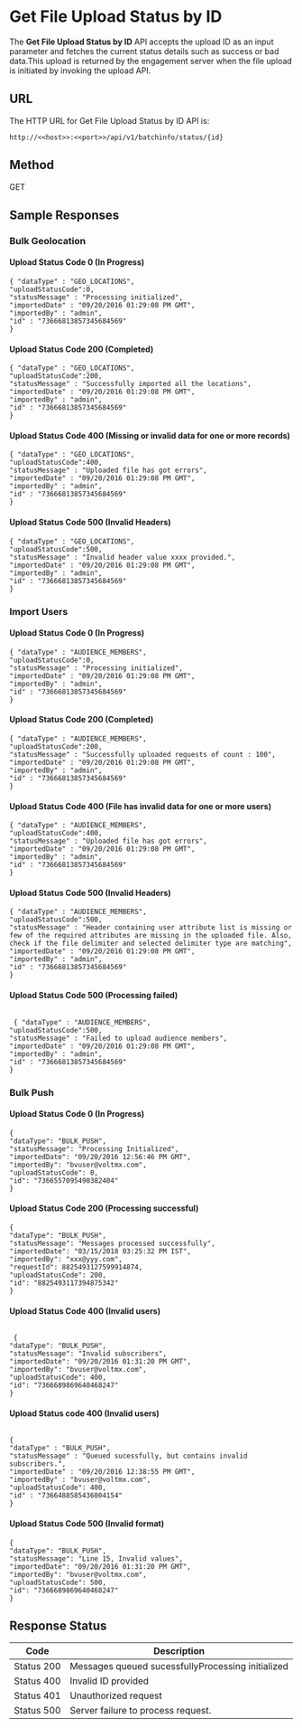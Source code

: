
# Get File Upload Status by ID

The **Get File Upload Status by ID** API accepts the upload ID as an input parameter and fetches the current status details such as success or bad data.This upload is returned by the engagement server when the file upload is initiated by invoking the upload API.

## URL

The HTTP URL for Get File Upload Status by ID API is:

```
http://<<host>>:<<port>>/api/v1/batchinfo/status/{id}
```

## Method

GET

## Sample Responses

### Bulk Geolocation

#### Upload Status Code 0 (In Progress)

```
{ "dataType" : "GEO_LOCATIONS",
"uploadStatusCode":0,
"statusMessage" : "Processing initialized",
"importedDate" : "09/20/2016 01:29:08 PM GMT",
"importedBy" : "admin",
"id" : "73666813857345684569"
}
```

#### Upload Status Code 200 (Completed)

```
{ "dataType" : "GEO_LOCATIONS",
"uploadStatusCode":200,
"statusMessage" : "Successfully imported all the locations",
"importedDate" : "09/20/2016 01:29:08 PM GMT",
"importedBy" : "admin",
"id" : "73666813857345684569"
}

```

#### Upload Status Code 400 (Missing or invalid data for one or more records)

```
{ "dataType" : "GEO_LOCATIONS",
"uploadStatusCode":400,
"statusMessage" : "Uploaded file has got errors",
"importedDate" : "09/20/2016 01:29:08 PM GMT",
"importedBy" : "admin",
"id" : "73666813857345684569"
}

```

#### Upload Status Code 500 (Invalid Headers)

```
{ "dataType" : "GEO_LOCATIONS",
"uploadStatusCode":500,
"statusMessage" : "Invalid header value xxxx provided.",
"importedDate" : "09/20/2016 01:29:08 PM GMT",
"importedBy" : "admin",
"id" : "73666813857345684569"
}
```

### Import Users

#### Upload Status Code 0 (In Progress)

```
{ "dataType" : "AUDIENCE_MEMBERS",
"uploadStatusCode":0,
"statusMessage" : "Processing initialized",
"importedDate" : "09/20/2016 01:29:08 PM GMT",
"importedBy" : "admin",
"id" : "73666813857345684569"
}
```

#### Upload Status Code 200 (Completed)

```
{ "dataType" : "AUDIENCE_MEMBERS",
"uploadStatusCode":200,
"statusMessage" : "Successfully uploaded requests of count : 100",
"importedDate" : "09/20/2016 01:29:08 PM GMT",
"importedBy" : "admin",
"id" : "73666813857345684569"
}
```

#### Upload Status Code 400 (File has invalid data for one or more users)

```
{ "dataType" : "AUDIENCE_MEMBERS",
"uploadStatusCode":400,
"statusMessage" : "Uploaded file has got errors",
"importedDate" : "09/20/2016 01:29:08 PM GMT",
"importedBy" : "admin",
"id" : "73666813857345684569"
}
```

#### Upload Status Code 500 (Invalid Headers)

```
{ "dataType" : "AUDIENCE_MEMBERS",
"uploadStatusCode":500,
"statusMessage" : "Header containing user attribute list is missing or few of the required attributes are missing in the uploaded file. Also, check if the file delimiter and selected delimiter type are matching",
"importedDate" : "09/20/2016 01:29:08 PM GMT",
"importedBy" : "admin",
"id" : "73666813857345684569"
}
```

#### Upload Status Code 500 (Processing failed)

```
  
 { "dataType" : "AUDIENCE_MEMBERS",
"uploadStatusCode":500,
"statusMessage" : "Failed to upload audience members",
"importedDate" : "09/20/2016 01:29:08 PM GMT",
"importedBy" : "admin",
"id" : "73666813857345684569"
}
```

### Bulk Push

#### Upload Status Code 0 (In Progress)

```
{
"dataType": "BULK_PUSH",
"statusMessage": "Processing Initialized",
"importedDate": "09/20/2016 12:56:46 PM GMT",
"importedBy": "bvuser@voltmx.com",
"uploadStatusCode": 0,
"id": "7366557095490382404"
}
```

#### Upload Status Code 200 (Processing successful)

```
{
"dataType": "BULK_PUSH",
"statusMessage": "Messages processed successfully",
"importedDate": "03/15/2018 03:25:32 PM IST",
"importedBy": "xxx@yyy.com",
"requestId": 8825493127599914874,
"uploadStatusCode": 200,
"id": "8825493117394875342"
}
```

#### Upload Status Code 400 (Invalid users)

```
  
 {
"dataType": "BULK_PUSH",
"statusMessage": "Invalid subscribers",
"importedDate": "09/20/2016 01:31:20 PM GMT",
"importedBy": "bvuser@voltmx.com",
"uploadStatusCode": 400,
"id": "7366689869640468247"
}

```

#### Upload Status code 400 (Invalid users)

```

{
"dataType" : "BULK_PUSH",
"statusMessage" : "Queued sucessfully, but contains invalid subscribers.",
"importedDate" : "09/20/2016 12:38:55 PM GMT",
"importedBy" : "bvuser@voltmx.com",
"uploadStatusCode": 400,
"id" : "7366488585436004154"
}

```

#### Upload Status Code 500 (Invalid format)

```
{
"dataType": "BULK_PUSH",
"statusMessage": "Line 15, Invalid values",
"importedDate": "09/20/2016 01:31:20 PM GMT",
"importedBy": "bvuser@voltmx.com",
"uploadStatusCode": 500,
"id": "7366689869640468247"
}

```

## Response Status

| Code       | Description                                       |
| ---------- | ------------------------------------------------- |
| Status 200 | Messages queued sucessfullyProcessing initialized |
| Status 400 | Invalid ID provided                               |
| Status 401 | Unauthorized request                              |
| Status 500 | Server failure to process request.                |
